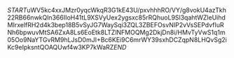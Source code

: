 $START$uWV5kc4xxJMzr0yqcWkqR3G1kE43U/pxvhhhRO/VY/g8vokU4azTkh22RB66nwkQln366IIoH41tL9XSVyUex2ygsxc85rRQhuoL9Sl3qahtWZleUihdMIrxelfRH2d4k3bep18B5vSyJG7WaySqi3ZQL3ZBEFOsvNIP2vVsSEPdvfIuRNh6bpwuvMtSA6ZxA8Ls6EoEtk8LTZlNFMOQMg2DkjDn8i/HMvTyVwS1q1m05Oo9NaYTGvRM9hLJsD0mJI+Bc6KEi9C6mrWY39sxhDCZqpN8LHQvSg2iKc9eIpksntQOAQUwf4w3KP7kWaRZ$END$